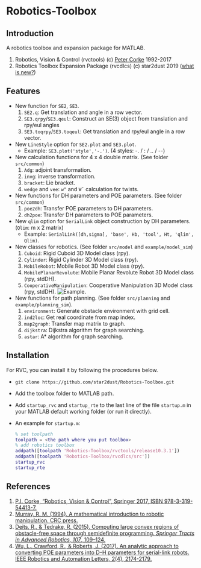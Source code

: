 # Robotics-Toolbox
## Introduction

A robotics toolbox and expansion package for MATLAB.
1. Robotics, Vision &amp; Control (rvctools) (c) [Peter Corke](http://www.petercorke.com) 1992-2017 
2. Robotics Toolbox Expansion Package  (rvcdlcs)  (c) star2dust 2019 ([what is new?](https://github.com/star2dust/Robotics-Toolbox/tree/master/rvcdlcs))

## Features

- New function for `SE2`, `SE3`.
    1. `SE2.q`: Get translation and angle in a row vector. 
    2. `SE3.qrpy`/`SE3.qeul`: Construct an SE(3) object from translation and rpy/eul angles
    3. `SE3.toqrpy`/`SE3.toqeul`: Get translation and rpy/eul angle in a row vector.
- New `LineStyle` option for `SE2.plot` and `SE3.plot`.
	-  Example:  `SE3.plot('style','-.')`. (4 styles: -. / : / .. / --)
- New calculation functions for  4 x 4 double matrix. (See folder `src/common`)
	1. `Adg`: adjoint transformation.
	2. `invg`:  inverse transformation.
	3. `bracket`: Lie bracket.
	4. `wedge` and `vee`: `w^` and `Wˇ` calculation for twists.
- New functions for DH parameters and POE parameters. (See folder `src/common`)
    1. `poe2dh`: Transfer POE parameters to DH parameters.
    2. `dh2poe`: Transfer DH parameters to POE parameters.
- New `qlim` option for `SerialLink` object construction by DH parameters. (`Qlim`: m x 2 matrix)
    - Example: `SerialLink([dh,sigma], 'base', Hb, 'tool', Ht, 'qlim', Qlim)`.
- New classes for robotics. (See folder `src/model` and `example/model_sim`)
    1. `Cuboid`: Rigid Cuboid 3D Model class (rpy).
    2. `Cylinder`: Rigid Cylinder 3D Model class (rpy).
    3. `MobileRobot`: Mobile Robot 3D Model class (rpy).
    4. `MobilePlanarRevolute`: Mobile Planar Revolute Robot 3D Model class (rpy, stdDH).
    5. `CooperativeManipulation`: Cooperative Manipulation 3D Model class (rpy, stdDH). ![Example](https://github.com/star2dust/Robotics-Toolbox/tree/master/rvcdlcs/example/model_sim/manipulation_demo/cooperative_manipulation_demo_v1.1.gif).
- New functions for path planning. (See folder `src/planning` and `example/planning_sim`).
    1. `environment`: Generate obstacle environment with grid cell.
    2. `ind2loc`: Get real coordinate from map index.
    3. `map2graph`: Transfer map matrix to graph.
    4. `dijkstra`: Dijkstra algorithm for graph searching.
    5. `astar`: A* algorithm for graph searching.

## Installation

For RVC, you can install it by following the procedures below.

- `git clone https://github.com/star2dust/Robotics-Toolbox.git`
- Add the toolbox folder to MATLAB path.
- Add `startup_rvc` and `startup_rte` to the last line of the file `startup.m` in your MATLAB default working folder (or run it directly).
- An example for `startup.m`:

  ```matlab
  % set toolpath
  toolpath = <the path where you put toolbox>
  % add robotics toolbox
  addpath([toolpath 'Robotics-Toolbox/rvctools/release10.3.1'])
  addpath([toolpath 'Robotics-Toolbox/rvcdlcs/src'])
  startup_rvc
  startup_rte
  ```

## References

1. [P.I. Corke, “Robotics, Vision & Control”, Springer 2017, ISBN 978-3-319-54413-7.](http://petercorke.com/wordpress/toolboxes/robotics-toolbox)
2. [Murray, R. M. (1994). A mathematical introduction to robotic manipulation. CRC press.](https://www.crcpress.com/A-Mathematical-Introduction-to-Robotic-Manipulation/Murray/p/book/9780849379819)
3. [Deits, R., & Tedrake, R. (2015). Computing large convex regions of obstacle-free space through semidefinite programming. *Springer Tracts in Advanced Robotics*, *107*, 109–124.](http://groups.csail.mit.edu/robotics-center/public_papers/Deits14.pdf)
4. [Wu, L., Crawford, R., & Roberts, J. (2017). An analytic approach to converting POE parameters into D–H parameters for serial-link robots. IEEE Robotics and Automation Letters, 2(4), 2174-2179.](https://ieeexplore.ieee.org/document/7968294/)


